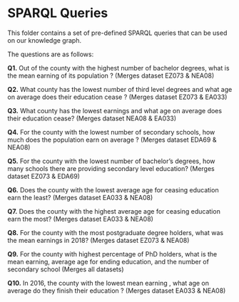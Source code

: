 # SPARQL Queries

This folder contains a set of pre-defined SPARQL queries that can be used on our knowledge graph.

The questions are as follows:

**Q1.** Out of the county with the highest number of bachelor degrees, what is the mean earning of its population ?  (Merges dataset EZ073 & NEA08)

**Q2.** What county has the lowest number of third level degrees and what age on average does their education cease ? (Merges dataset EZ073 & EA033)

**Q3.** What county has the lowest earnings and what age on average does their education cease? (Merges dataset NEA08 & EA033)

**Q4.** For the county with the lowest number of secondary schools, how much does the population earn on average ? (Merges dataset EDA69 & NEA08)

**Q5.** For the county with the lowest number of bachelor’s degrees, how many schools there are providing secondary level education? (Merges dataset EZ073 & EDA69)

**Q6.** Does the county with the lowest average age for ceasing education earn the least? (Merges dataset EA033 & NEA08)

**Q7.** Does the county with the highest average age for ceasing education earn the most? (Merges dataset EA033 & NEA08)

**Q8.** For the county with the most postgraduate degree holders, what was the mean earnings in 2018? (Merges dataset EZ073 & NEA08)

**Q9.** For the county with highest percentage of PhD holders, what is the mean earning, average age for ending education, and the number of secondary school (Merges all datasets)

**Q10.** In 2016, the county with the lowest mean earning , what age on average do they finish their education  ? (Merges dataset EA033 & NEA08)

